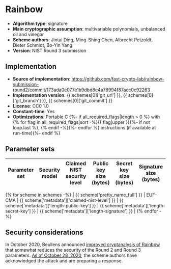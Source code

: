 Rainbow
=======

- **Algorithm type**: signature
- **Main cryptographic assumption**: multivariable polynomials, unbalanced oil and vinegar
- **Scheme authors**: Jintai Ding, Ming-Shing Chen, Albrecht Petzoldt, Dieter Schmidt, Bo-Yin Yang
- **Version**: NIST Round 3 submission

Implementation
--------------

- **Source of implementation**: https://github.com/fast-crypto-lab/rainbow-submission-round2/commit/173ada0e077e1b9dbd8e4a78994f87acc0c92263
- **Implementation version**: {{ schemes[0]['git_url'] }}, {{ schemes[0]['git_branch'] }}, {{ schemes[0]['git_commit'] }}
- **License**: CC0 1.0
- **Constant-time**: Yes
- **Optimizations**: Portable C {%- if all_required_flags|length > 0 %} with {% for flag in all_required_flags|sort -%}{{ flag|upper }}{%- if not loop.last %}, {% endif -%}{%- endfor %} instructions (if available at run-time){%- endif %}

Parameter sets
--------------

| Parameter set       | Security model | Claimed NIST security level | Public key size (bytes) | Secret key size (bytes) | Signature size (bytes) |
|---------------------|----------------|-----------------------------|-------------------------|-------------------------|------------------------|
{% for scheme in schemes -%}
| {{ scheme['pretty_name_full'] }} | EUF-CMA | {{ scheme['metadata']['claimed-nist-level'] }} | {{ scheme['metadata']['length-public-key'] }} | {{ scheme['metadata']['length-secret-key'] }} | {{ scheme['metadata']['length-signature'] }} |
{% endfor -%}

Security considerations
-----------------------

In October 2020, Beullens announced [improved cryptanalysis of Rainbow](https://eprint.iacr.org/2020/1343.pdf) that somewhat reduces the security of the Round 2 and Round 3 parameters.  [As of October 28, 2020](https://groups.google.com/a/list.nist.gov/g/pqc-forum/c/70We3SNi7Ss), the scheme authors have acknowledged the attack and are preparing a response.
